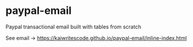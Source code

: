 # paypal-email
Paypal transactional email built with tables from scratch

See email -> https://kaiwritescode.github.io/paypal-email/inline-index.html
